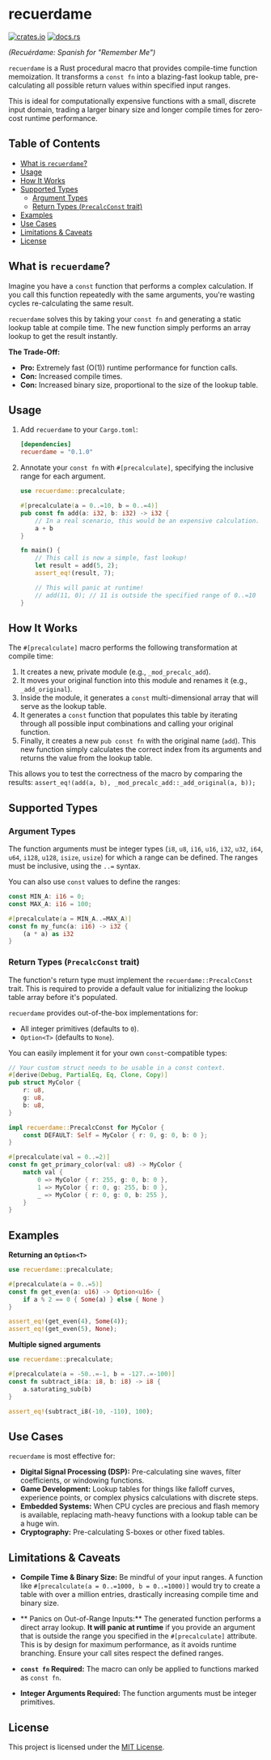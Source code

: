 # recuerdame

[![crates.io](https://img.shields.io/crates/v/recuerdame.svg)](https://crates.io/crates/recuerdame)
[![docs.rs](https://docs.rs/recuerdame/badge.svg)](https://docs.rs/recuerdame)

*(Recuérdame: Spanish for "Remember Me")*

`recuerdame` is a Rust procedural macro that provides compile-time function memoization. It transforms a `const fn` into a blazing-fast lookup table, pre-calculating all possible return values within specified input ranges.

This is ideal for computationally expensive functions with a small, discrete input domain, trading a larger binary size and longer compile times for zero-cost runtime performance.

## Table of Contents

- [What is `recuerdame`?](#what-is-recuerdame)
- [Usage](#usage)
- [How It Works](#how-it-works)
- [Supported Types](#supported-types)
  - [Argument Types](#argument-types)
  - [Return Types (`PrecalcConst` trait)](#return-types-precalcconst-trait)
- [Examples](#examples)
- [Use Cases](#use-cases)
- [Limitations & Caveats](#limitations--caveats)
- [License](#license)

## What is `recuerdame`?

Imagine you have a `const` function that performs a complex calculation. If you call this function repeatedly with the same arguments, you're wasting cycles re-calculating the same result.

`recuerdame` solves this by taking your `const fn` and generating a static lookup table at compile time. The new function simply performs an array lookup to get the result instantly.

**The Trade-Off:**
- **Pro:** Extremely fast (O(1)) runtime performance for function calls.
- **Con:** Increased compile times.
- **Con:** Increased binary size, proportional to the size of the lookup table.

## Usage

1.  Add `recuerdame` to your `Cargo.toml`:

    ```toml
    [dependencies]
    recuerdame = "0.1.0"
    ```

2.  Annotate your `const fn` with `#[precalculate]`, specifying the inclusive range for each argument.

    ```rust
    use recuerdame::precalculate;

    #[precalculate(a = 0..=10, b = 0..=4)]
    pub const fn add(a: i32, b: i32) -> i32 {
        // In a real scenario, this would be an expensive calculation.
        a + b
    }

    fn main() {
        // This call is now a simple, fast lookup!
        let result = add(5, 2);
        assert_eq!(result, 7);

        // This will panic at runtime!
        // add(11, 0); // 11 is outside the specified range of 0..=10
    }
    ```

## How It Works

The `#[precalculate]` macro performs the following transformation at compile time:

1.  It creates a new, private module (e.g., `_mod_precalc_add`).
2.  It moves your original function into this module and renames it (e.g., `_add_original`).
3.  Inside the module, it generates a `const` multi-dimensional array that will serve as the lookup table.
4.  It generates a `const` function that populates this table by iterating through all possible input combinations and calling your original function.
5.  Finally, it creates a new `pub const fn` with the original name (`add`). This new function simply calculates the correct index from its arguments and returns the value from the lookup table.

This allows you to test the correctness of the macro by comparing the results:
`assert_eq!(add(a, b), _mod_precalc_add::_add_original(a, b));`

## Supported Types

### Argument Types
The function arguments must be integer types (`i8`, `u8`, `i16`, `u16`, `i32`, `u32`, `i64`, `u64`, `i128`, `u128`, `isize`, `usize`) for which a range can be defined. The ranges must be inclusive, using the `..=` syntax.

You can also use `const` values to define the ranges:
```rust
const MIN_A: i16 = 0;
const MAX_A: i16 = 100;

#[precalculate(a = MIN_A..=MAX_A)]
const fn my_func(a: i16) -> i32 {
    (a * a) as i32
}
```

### Return Types (`PrecalcConst` trait)
The function's return type must implement the `recuerdame::PrecalcConst` trait. This is required to provide a default value for initializing the lookup table array before it's populated.

`recuerdame` provides out-of-the-box implementations for:
- All integer primitives (defaults to `0`).
- `Option<T>` (defaults to `None`).

You can easily implement it for your own `const`-compatible types:
```rust
// Your custom struct needs to be usable in a const context.
#[derive(Debug, PartialEq, Eq, Clone, Copy)]
pub struct MyColor {
    r: u8,
    g: u8,
    b: u8,
}

impl recuerdame::PrecalcConst for MyColor {
    const DEFAULT: Self = MyColor { r: 0, g: 0, b: 0 };
}

#[precalculate(val = 0..=2)]
const fn get_primary_color(val: u8) -> MyColor {
    match val {
        0 => MyColor { r: 255, g: 0, b: 0 },
        1 => MyColor { r: 0, g: 255, b: 0 },
        _ => MyColor { r: 0, g: 0, b: 255 },
    }
}
```

## Examples

**Returning an `Option<T>`**
```rust
use recuerdame::precalculate;

#[precalculate(a = 0..=5)]
const fn get_even(a: u16) -> Option<u16> {
    if a % 2 == 0 { Some(a) } else { None }
}

assert_eq!(get_even(4), Some(4));
assert_eq!(get_even(5), None);
```

**Multiple signed arguments**
```rust
use recuerdame::precalculate;

#[precalculate(a = -50..=-1, b = -127..=-100)]
const fn subtract_i8(a: i8, b: i8) -> i8 {
    a.saturating_sub(b)
}

assert_eq!(subtract_i8(-10, -110), 100);
```

## Use Cases

`recuerdame` is most effective for:

- **Digital Signal Processing (DSP):** Pre-calculating sine waves, filter coefficients, or windowing functions.
- **Game Development:** Lookup tables for things like falloff curves, experience points, or complex physics calculations with discrete steps.
- **Embedded Systems:** When CPU cycles are precious and flash memory is available, replacing math-heavy functions with a lookup table can be a huge win.
- **Cryptography:** Pre-calculating S-boxes or other fixed tables.

## Limitations & Caveats

- **Compile Time & Binary Size:** Be mindful of your input ranges. A function like `#[precalculate(a = 0..=1000, b = 0..=1000)]` would try to create a table with over a million entries, drastically increasing compile time and binary size.

- ** Panics on Out-of-Range Inputs:** The generated function performs a direct array lookup. **It will panic at runtime** if you provide an argument that is outside the range you specified in the `#[precalculate]` attribute. This is by design for maximum performance, as it avoids runtime branching. Ensure your call sites respect the defined ranges.

- **`const fn` Required:** The macro can only be applied to functions marked as `const fn`.

- **Integer Arguments Required:** The function arguments must be integer primitives.

## License

This project is licensed under the [MIT License](LICENSE).
